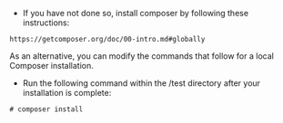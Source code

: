 * If you have not done so, install composer by following these instructions: 
```
https://getcomposer.org/doc/00-intro.md#globally 
```
As an alternative, you can modify the commands that follow for a local Composer installation.

* Run the following command within the /test directory after your installation is complete:
```
# composer install
``` 
